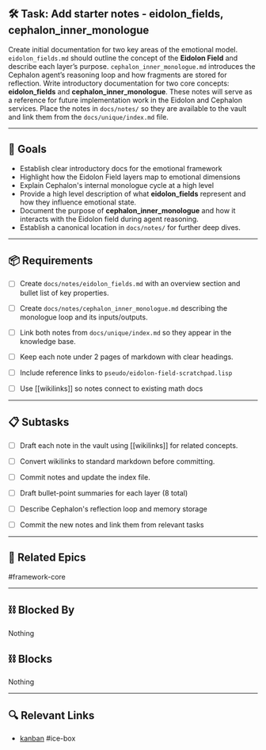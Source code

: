 ## 🛠️ Task: Add starter notes - eidolon_fields, cephalon_inner_monologue

Create initial documentation for two key areas of the emotional model.
`eidolon_fields.md` should outline the concept of the **Eidolon Field** and
describe each layer’s purpose. `cephalon_inner_monologue.md` introduces the
Cephalon agent’s reasoning loop and how fragments are stored for reflection.
Write introductory documentation for two core concepts: **eidolon_fields** and
**cephalon_inner_monologue**. These notes will serve as a reference for future
implementation work in the Eidolon and Cephalon services. Place the notes in
`docs/notes/` so they are available to the vault and link them from the
`docs/unique/index.md` file.

---

## 🎯 Goals

- Establish clear introductory docs for the emotional framework
- Highlight how the Eidolon Field layers map to emotional dimensions
- Explain Cephalon's internal monologue cycle at a high level
- Provide a high level description of what **eidolon_fields** represent and how
they influence emotional state.
- Document the purpose of **cephalon_inner_monologue** and how it interacts with
the Eidolon field during agent reasoning.
- Establish a canonical location in `docs/notes/` for further deep dives.

---

## 📦 Requirements
- [ ] Create `docs/notes/eidolon_fields.md` with an overview section and bullet
list of key properties.
- [ ] Create `docs/notes/cephalon_inner_monologue.md` describing the monologue
loop and its inputs/outputs.
- [ ] Link both notes from `docs/unique/index.md` so they appear in the
knowledge base.
- [ ] Keep each note under 2 pages of markdown with clear headings.

- [ ] Include reference links to `pseudo/eidolon-field-scratchpad.lisp`
- [ ] Use [[wikilinks]] so notes connect to existing math docs

---

## 📋 Subtasks
- [ ] Draft each note in the vault using [[wikilinks]] for related concepts.
- [ ] Convert wikilinks to standard markdown before committing.
- [ ] Commit notes and update the index file.

- [ ] Draft bullet-point summaries for each layer (8 total)
- [ ] Describe Cephalon's reflection loop and memory storage
- [ ] Commit the new notes and link them from relevant tasks

---

## 🔗 Related Epics

#framework-core

---

## ⛓️ Blocked By

Nothing

## ⛓️ Blocks

Nothing

---

## 🔍 Relevant Links

- [kanban](../boards/kanban.md)
#ice-box
